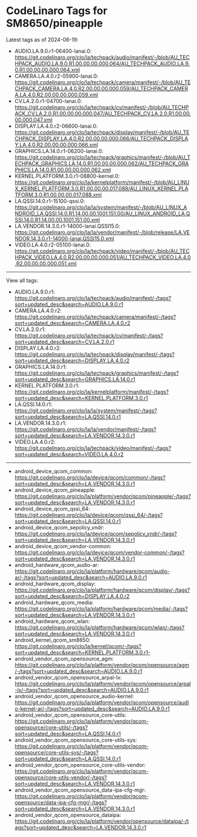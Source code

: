 # CodeLinaro Tags for SM8650/pineapple
Latest tags as of 2024-06-19:
* AUDIO.LA.9.0.r1-06400-lanai.0: https://git.codelinaro.org/clo/la/techpack/audio/manifest/-/blob/AU_TECHPACK_AUDIO.LA.9.0.R1.00.00.00.000.064/AU_TECHPACK_AUDIO.LA.9.0.R1.00.00.00.000.064.xml
* CAMERA.LA.4.0.r2-05900-lanai.0: https://git.codelinaro.org/clo/la/techpack/camera/manifest/-/blob/AU_TECHPACK_CAMERA.LA.4.0.R2.00.00.00.000.059/AU_TECHPACK_CAMERA.LA.4.0.R2.00.00.00.000.059.xml
* CV.LA.2.0.r1-04700-lanai.0: https://git.codelinaro.org/clo/la/techpack/cv/manifest/-/blob/AU_TECHPACK_CV.LA.2.0.R1.00.00.00.000.047/AU_TECHPACK_CV.LA.2.0.R1.00.00.00.000.047.xml
* DISPLAY.LA.4.0.r2-06600-lanai.0: https://git.codelinaro.org/clo/la/techpack/display/manifest/-/blob/AU_TECHPACK_DISPLAY.LA.4.0.R2.00.00.00.000.066/AU_TECHPACK_DISPLAY.LA.4.0.R2.00.00.00.000.066.xml
* GRAPHICS.LA.14.0.r1-06200-lanai.0: https://git.codelinaro.org/clo/la/techpack/graphics/manifest/-/blob/AU_TECHPACK_GRAPHICS.LA.14.0.R1.00.00.00.000.062/AU_TECHPACK_GRAPHICS.LA.14.0.R1.00.00.00.000.062.xml
* KERNEL.PLATFORM.3.0.r1-08800-kernel.0: https://git.codelinaro.org/clo/la/kernelplatform/manifest/-/blob/AU_LINUX_KERNEL.PLATFORM.3.0.R1.00.00.00.017.088/AU_LINUX_KERNEL.PLATFORM.3.0.R1.00.00.00.017.088.xml
* LA.QSSI.14.0.r1-15100-qssi.0: https://git.codelinaro.org/clo/la/la/system/manifest/-/blob/AU_LINUX_ANDROID_LA.QSSI.14.0.R1.14.00.00.1001.151.00/AU_LINUX_ANDROID_LA.QSSI.14.0.R1.14.00.00.1001.151.00.xml
* LA.VENDOR.14.3.0.r1-14000-lanai.QSSI15.0: https://git.codelinaro.org/clo/la/la/vendor/manifest/-/blob/release/LA.VENDOR.14.3.0.r1-14000-lanai.QSSI15.0.xml
* VIDEO.LA.4.0.r2-05100-lanai.0: https://git.codelinaro.org/clo/la/techpack/video/manifest/-/blob/AU_TECHPACK_VIDEO.LA.4.0.R2.00.00.00.000.051/AU_TECHPACK_VIDEO.LA.4.0.R2.00.00.00.000.051.xml
---
View all tags:
* AUDIO.LA.9.0.r1: https://git.codelinaro.org/clo/la/techpack/audio/manifest/-/tags?sort=updated_desc&search=AUDIO.LA.9.0.r1
* CAMERA.LA.4.0.r2: https://git.codelinaro.org/clo/la/techpack/camera/manifest/-/tags?sort=updated_desc&search=CAMERA.LA.4.0.r2
* CV.LA.2.0.r1: https://git.codelinaro.org/clo/la/techpack/cv/manifest/-/tags?sort=updated_desc&search=CV.LA.2.0.r1
* DISPLAY.LA.4.0.r2: https://git.codelinaro.org/clo/la/techpack/display/manifest/-/tags?sort=updated_desc&search=DISPLAY.LA.4.0.r2
* GRAPHICS.LA.14.0.r1: https://git.codelinaro.org/clo/la/techpack/graphics/manifest/-/tags?sort=updated_desc&search=GRAPHICS.LA.14.0.r1
* KERNEL.PLATFORM.3.0.r1: https://git.codelinaro.org/clo/la/kernelplatform/manifest/-/tags?sort=updated_desc&search=KERNEL.PLATFORM.3.0.r1
* LA.QSSI.14.0.r1: https://git.codelinaro.org/clo/la/la/system/manifest/-/tags?sort=updated_desc&search=LA.QSSI.14.0.r1
* LA.VENDOR.14.3.0.r1: https://git.codelinaro.org/clo/la/la/vendor/manifest/-/tags?sort=updated_desc&search=LA.VENDOR.14.3.0.r1
* VIDEO.LA.4.0.r2: https://git.codelinaro.org/clo/la/techpack/video/manifest/-/tags?sort=updated_desc&search=VIDEO.LA.4.0.r2
---
* android_device_qcom_common: https://git.codelinaro.org/clo/la/device/qcom/common/-/tags?sort=updated_desc&search=LA.VENDOR.14.3.0.r1
* android_device_qcom_pineapple: https://git.codelinaro.org/clo/la/platform/vendor/qcom/pineapple/-/tags?sort=updated_desc&search=LA.VENDOR.14.3.0.r1
* android_device_qcom_qssi_64: https://git.codelinaro.org/clo/la/device/qcom/qssi_64/-/tags?sort=updated_desc&search=LA.QSSI.14.0.r1
* android_device_qcom_sepolicy_vndr: https://git.codelinaro.org/clo/la/device/qcom/sepolicy_vndr/-/tags?sort=updated_desc&search=LA.VENDOR.14.3.0.r1
* android_device_qcom_vendor-common: https://git.codelinaro.org/clo/la/device/qcom/vendor-common/-/tags?sort=updated_desc&search=LA.VENDOR.14.3.0.r1
* android_hardware_qcom_audio-ar: https://git.codelinaro.org/clo/la/platform/hardware/qcom/audio-ar/-/tags?sort=updated_desc&search=AUDIO.LA.9.0.r1
* android_hardware_qcom_display: https://git.codelinaro.org/clo/la/platform/hardware/qcom/display/-/tags?sort=updated_desc&search=DISPLAY.LA.4.0.r2
* android_hardware_qcom_media: https://git.codelinaro.org/clo/la/platform/hardware/qcom/media/-/tags?sort=updated_desc&search=LA.VENDOR.14.3.0.r1
* android_hardware_qcom_wlan: https://git.codelinaro.org/clo/la/platform/hardware/qcom/wlan/-/tags?sort=updated_desc&search=LA.VENDOR.14.3.0.r1
* android_kernel_qcom_sm8650: https://git.codelinaro.org/clo/la/kernel/qcom/-/tags?sort=updated_desc&search=KERNEL.PLATFORM.3.0.r1-
* android_vendor_qcom_opensource_agm: https://git.codelinaro.org/clo/la/platform/vendor/qcom/opensource/agm/-/tags?sort=updated_desc&search=AUDIO.LA.9.0.r1
* android_vendor_qcom_opensource_arpal-lx: https://git.codelinaro.org/clo/la/platform/vendor/qcom/opensource/arpal-lx/-/tags?sort=updated_desc&search=AUDIO.LA.9.0.r1
* android_vendor_qcom_opensource_audio-kernel: https://git.codelinaro.org/clo/la/platform/vendor/qcom/opensource/audio-kernel-ar/-/tags?sort=updated_desc&search=AUDIO.LA.9.0.r1
* android_vendor_qcom_opensource_core-utils: https://git.codelinaro.org/clo/la/platform/vendor/qcom-opensource/core-utils/-/tags?sort=updated_desc&search=LA.QSSI.14.0.r1
* android_vendor_qcom_opensource_core-utils-sys: https://git.codelinaro.org/clo/la/platform/vendor/qcom-opensource/core-utils-sys/-/tags?sort=updated_desc&search=LA.QSSI.14.0.r1
* android_vendor_qcom_opensource_core-utils-vendor: https://git.codelinaro.org/clo/la/platform/vendor/qcom-opensource/core-utils-vendor/-/tags?sort=updated_desc&search=LA.VENDOR.14.3.0.r1
* android_vendor_qcom_opensource_data-ipa-cfg-mgr: https://git.codelinaro.org/clo/la/platform/vendor/qcom-opensource/data-ipa-cfg-mgr/-/tags?sort=updated_desc&search=LA.VENDOR.14.3.0.r1
* android_vendor_qcom_opensource_dataipa: https://git.codelinaro.org/clo/la/platform/vendor/opensource/dataipa/-/tags?sort=updated_desc&search=LA.VENDOR.14.3.0.r1
